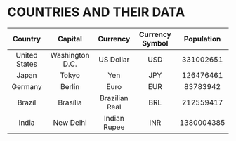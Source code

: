 # COUNTRIES AND THEIR DATA 



|**Country** | **Capital** | **Currency** | **Currency Symbol** | **Population** |
| :----: | :-----: |:--------:| :--------------:| :--------: |
| United States | Washington D.C. | US Dollar | USD | 331002651 |
| Japan | Tokyo | Yen | JPY | 126476461 |
| Germany | Berlin | Euro  | EUR  | 83783942 |
| Brazil | Brasília |  Brazilian Real | BRL | 212559417 |
| India | New Delhi | Indian Rupee | INR | 1380004385 |